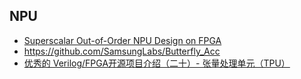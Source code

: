 
## NPU

* [Superscalar Out-of-Order NPU Design on FPGA](https://people.ece.cornell.edu/land/courses/ece5760/FinalProjects/s2024/yg585_kg534_sj778/yg585_kg534_sj778/yg585_kg534_sj778.html)
* https://github.com/SamsungLabs/Butterfly_Acc
* [优秀的 Verilog/FPGA开源项目介绍（二十）- 张量处理单元（TPU）](https://cloud.tencent.com/developer/article/2016176)
